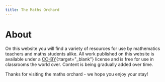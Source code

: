 ```yaml
---
title: The Maths Orchard
---
```


# About

On this website you will find a variety of resources for use by mathematics teachers and maths students alike. All work published on this website is available under a [CC-BY](https://creativecommons.org/licenses/by/2.0/legalcode){:target="_blank"} license and is free for use in classrooms the world over. Content is being gradually added over time.

Thanks for visiting the maths orchard - we hope you enjoy your stay!
